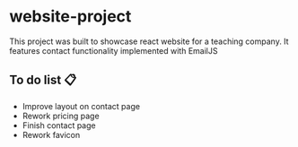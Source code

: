 # website-project

This project was built to showcase react website for a teaching company. It features contact functionality implemented with EmailJS

## To do list 📋
* Improve layout on contact page
* Rework pricing page
* Finish contact page
* Rework favicon
